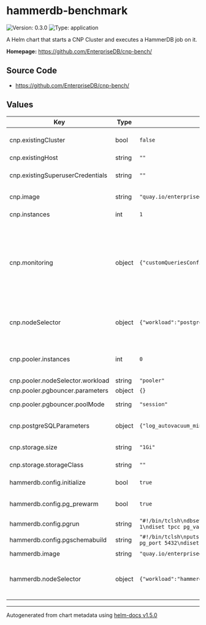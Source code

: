 # hammerdb-benchmark

![Version: 0.3.0](https://img.shields.io/badge/Version-0.3.0-informational?style=flat-square) ![Type: application](https://img.shields.io/badge/Type-application-informational?style=flat-square)

A Helm chart that starts a CNP Cluster and executes a HammerDB job on it.

**Homepage:** <https://github.com/EnterpriseDB/cnp-bench/>

## Source Code

* <https://github.com/EnterpriseDB/cnp-bench/>

## Values

| Key | Type | Default | Description |
|-----|------|---------|-------------|
| cnp.existingCluster | bool | `false` | Whether the benchmark should be run against an existing cluster or a new one has to be created |
| cnp.existingHost | string | `""` | The address of the existing cluster |
| cnp.existingSuperuserCredentials | string | `""` | The name of a Secret of type basic-auth containing the existing cluster credentials for a superuser |
| cnp.image | string | `"quay.io/enterprisedb/postgresql:14.1"` | The PostgreSQL image used by CNP and HammerDB. |
| cnp.instances | int | `1` | The amount of PostgreSQL instances in the CNP Cluster. |
| cnp.monitoring | object | `{"customQueriesConfigMap":[],"customQueriesSecret":[]}` | Configures custom queries for monitoring. The arrays accept a Dictionary made by name: string (resource name), key: string (resource data field containing the queries). Documentation on the accepted values: https://docs.enterprisedb.io/cloud-native-postgresql/latest/monitoring/ |
| cnp.nodeSelector | object | `{"workload":"postgresql"}` | Dictionary of key-value pairs used to define the nodes where the cluster instances can run; used to avoid hammerdb and PostgreSQL running on the same node. |
| cnp.pooler.instances | int | `0` | The number of pooler replicas that receive the connections. If >0 the benchmarks are run with connection pooling |
| cnp.pooler.nodeSelector.workload | string | `"pooler"` |  |
| cnp.pooler.pgbouncer.parameters | object | `{}` | PgBouncer configuration. |
| cnp.pooler.pgbouncer.poolMode | string | `"session"` | The pool mode, accepted values: session, transaction |
| cnp.postgreSQLParameters | object | `{"log_autovacuum_min_duration":"1s","log_checkpoints":"on","log_lock_waits":"on","log_min_duration_statement":"1000","log_statement":"ddl","log_temp_files":"1024","maintenance_work_mem":"128MB","shared_buffers":"512MB"}` | Dictionary of key-value pairs representing PostgreSQL configuration. |
| cnp.storage.size | string | `"1Gi"` | The size of the PVCs used by CNP instances. |
| cnp.storage.storageClass | string | `""` | The storage class used to create PVCs for CNP instances. |
| hammerdb.config.initialize | bool | `true` | Whether pgschemabuild should be run |
| hammerdb.config.pg_prewarm | bool | `true` | Whether we should prewarm all used tables before running `pgrun` and after running `pgschemabuild` |
| hammerdb.config.pgrun | string | `"#!/bin/tclsh\ndbset db pg\ndiset connection pg_host $::env(PGHOST)\ndiset tpcc pg_superuser $::env(PGSUPERUSER)\ndiset tpcc pg_superuserpass $::env(PGSUPERUSERPASS)\ndiset tpcc pg_rampup 0\ndiset tpcc pg_duration 1\ndiset tpcc pg_vacuum true\nprint dict\nvuset logtotemp 1\nloadscript\nprint script\nvuset vu 1\nvucreate\nvurun\nruntimer 1200\nvudestroy\nexit"` |  |
| hammerdb.config.pgschemabuild | string | `"#!/bin/tclsh\nputs \"SETTING CONFIGURATION\"\n\ndbset db pg\ndiset connection pg_host $::env(PGHOST)\ndiset tpcc pg_superuser $::env(PGSUPERUSER)\ndiset tpcc pg_superuserpass $::env(PGSUPERUSERPASS)\n#diset connection pg_port 5432\ndiset tpcc pg_count_ware 8\ndiset tpcc pg_num_vu 2\ndiset tpcc pg_raiseerror true\ndiset tpcc pg_driver timed\nprint dict\nbuildschema\nwaittocomplete"` | The tcl script that will be run to populate the database |
| hammerdb.image | string | `"quay.io/enterprisedb/hammerdb:4.2"` |  |
| hammerdb.nodeSelector | object | `{"workload":"hammerdb"}` | Dictionary of key-value pairs used to define the nodes where the hammerdb pod can run; used to avoid hammerdb and PostgreSQL running on the same node. |

----------------------------------------------
Autogenerated from chart metadata using [helm-docs v1.5.0](https://github.com/norwoodj/helm-docs/releases/v1.5.0)
